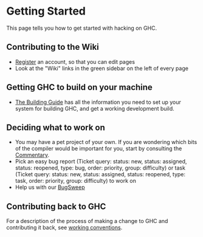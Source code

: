 # Getting Started



This page tells you how to get started with hacking on GHC.


## Contributing to the Wiki


- [Register](/trac/ghc/register) an account, so that you can edit pages
- Look at the "Wiki" links in the green sidebar on the left of every page

## Getting GHC to build on your machine


- [The Building Guide](building) has all the information you need to set up your system for building GHC, and get a working development build.

## Deciding what to work on


- You may have a pet project of your own.  If you are wondering which bits of the compiler would be important for you, start by consulting the [Commentary](commentary). 
- Pick an easy bug report (Ticket query: status: new, status: assigned,
  status: reopened, type: bug, order: priority, group: difficulty) or task
  (Ticket query: status: new, status: assigned, status: reopened, type: task,
  order: priority, group: difficulty) to work on
- Help us with our [BugSweep](bug-sweep)

## Contributing back to GHC



For a description of the process of making a change to GHC and contributing it back, see [working conventions](working-conventions).


